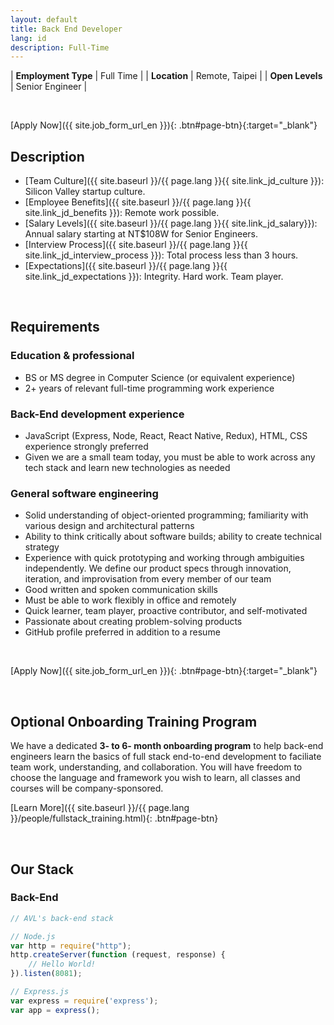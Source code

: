 ```yaml
---
layout: default
title: Back End Developer
lang: id
description: Full-Time
---
```




| **Employment Type** | Full Time |
| **Location** | Remote, Taipei |
| **Open Levels** | Senior Engineer |

<br>

[Apply Now]({{ site.job_form_url_en }}){: .btn#page-btn}{:target="_blank"}

## Description
- [Team Culture]({{ site.baseurl }}/{{ page.lang }}{{ site.link_jd_culture }}): Silicon Valley startup culture.
- [Employee Benefits]({{ site.baseurl }}/{{ page.lang }}{{ site.link_jd_benefits }}): Remote work possible.
- [Salary Levels]({{ site.baseurl }}/{{ page.lang }}{{ site.link_jd_salary}}): Annual salary starting at NT$108W for Senior Engineers.
- [Interview Process]({{ site.baseurl }}/{{ page.lang }}{{ site.link_jd_interview_process }}): Total process less than 3 hours.
- [Expectations]({{ site.baseurl }}/{{ page.lang }}{{ site.link_jd_expectations }}): Integrity. Hard work. Team player.

<br>

## Requirements

### Education & professional
- BS or MS degree in Computer Science (or equivalent experience)
- 2+ years of relevant full-time programming work experience

### Back-End development experience
- JavaScript (Express, Node, React, React Native, Redux), HTML, CSS experience strongly preferred
- Given we are a small team today, you must be able to work across any tech stack and learn new technologies as needed

### General software engineering
- Solid understanding of object-oriented programming; familiarity with various design and architectural patterns
- Ability to think critically about software builds; ability to create technical strategy
- Experience with quick prototyping and working through ambiguities independently. We define our product specs through innovation, iteration, and improvisation from every member of our team
- Good written and spoken communication skills
- Must be able to work flexibly in office and remotely
- Quick learner, team player, proactive contributor, and self-motivated
- Passionate about creating problem-solving products
- GitHub profile preferred in addition to a resume

<br>

[Apply Now]({{ site.job_form_url_en }}){: .btn#page-btn}{:target="_blank"}

<br>

## Optional Onboarding Training Program

We have a dedicated **3- to 6- month onboarding program** to help back-end engineers learn the basics of full stack end-to-end development to faciliate team work, understanding, and collaboration. You will have freedom to choose the language and framework you wish to learn, all classes and courses will be company-sponsored.

[Learn More]({{ site.baseurl }}/{{ page.lang }}/people/fullstack_training.html){: .btn#page-btn}

<br>

## Our Stack

### Back-End
```javascript
// AVL's back-end stack

// Node.js
var http = require("http");
http.createServer(function (request, response) {
	// Hello World!
}).listen(8081);

// Express.js
var express = require('express');
var app = express();
```